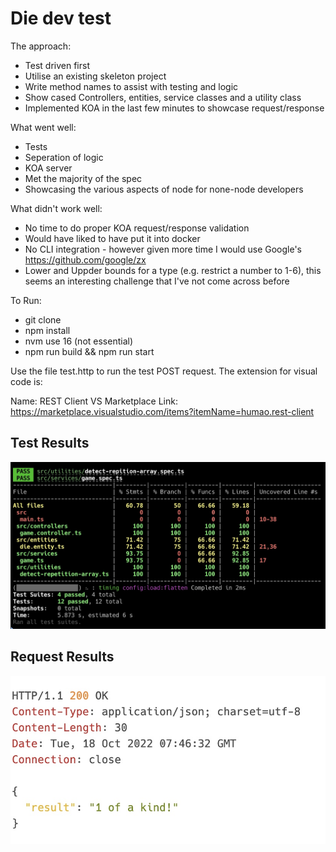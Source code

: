 # Die dev test

The approach:

- Test driven first
- Utilise an existing skeleton project
- Write method names to assist with testing and logic
- Show cased Controllers, entities, service classes and a utility class
- Implemented KOA in the last few minutes to showcase request/response

What went well:

- Tests
- Seperation of logic
- KOA server
- Met the majority of the spec
- Showcasing the various aspects of node for none-node developers

What didn't work well:

- No time to do proper KOA request/response validation
- Would have liked to have put it into docker
- No CLI integration - however given more time I would use Google's https://github.com/google/zx
- Lower and Uppder bounds for a type (e.g. restrict a number to 1-6), this seems an interesting challenge that I've not come across before

To Run:

- git clone
- npm install
- nvm use 16 (not essential)
- npm run build && npm run start

Use the file test.http to run the test POST request. The extension for visual code is:

Name: REST Client
VS Marketplace Link: https://marketplace.visualstudio.com/items?itemName=humao.rest-client

## Test Results

![Results](./results.jpg)

## Request Results

![Results](./result-payload.jpg)
